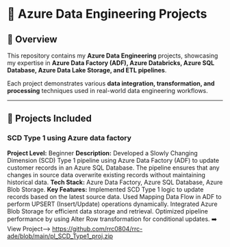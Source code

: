 # 🚀 Azure Data Engineering Projects

## 📖 Overview
This repository contains my **Azure Data Engineering** projects, showcasing my expertise in **Azure Data Factory (ADF), Azure Databricks, Azure SQL Database, Azure Data Lake Storage, and ETL pipelines**.

Each project demonstrates various **data integration, transformation, and processing** techniques used in real-world data engineering workflows.

---

## 📂 Projects Included

 
### **SCD Type 1 using Azure data factory**
**Project Level:** Beginner
**Description:** Developed a Slowly Changing Dimension (SCD) Type 1 pipeline using Azure Data Factory (ADF) to update customer records in an Azure SQL Database. The pipeline ensures that any changes in source data overwrite existing records without maintaining historical data.
**Tech Stack:** Azure Data Factory, Azure SQL Database, Azure Blob Storage.
**Key Features:**
Implemented SCD Type 1 logic to update records based on the latest source data.
Used Mapping Data Flow in ADF to perform UPSERT (Insert/Update) operations dynamically.
Integrated Azure Blob Storage for efficient data storage and retrieval.
Optimized pipeline performance by using Alter Row transformation for conditional updates.
➡️ View Project--> https://github.com/rrc0804/rrc-ade/blob/main/pl_SCD_Type1_proj.zip
